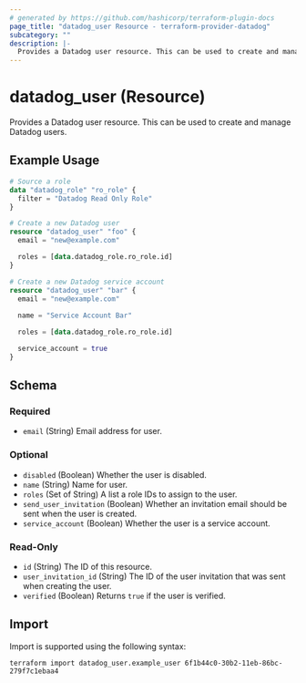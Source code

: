 ```yaml
---
# generated by https://github.com/hashicorp/terraform-plugin-docs
page_title: "datadog_user Resource - terraform-provider-datadog"
subcategory: ""
description: |-
  Provides a Datadog user resource. This can be used to create and manage Datadog users.
---
```


# datadog_user (Resource)

Provides a Datadog user resource. This can be used to create and manage Datadog users.

## Example Usage

```terraform
# Source a role
data "datadog_role" "ro_role" {
  filter = "Datadog Read Only Role"
}

# Create a new Datadog user
resource "datadog_user" "foo" {
  email = "new@example.com"

  roles = [data.datadog_role.ro_role.id]
}

# Create a new Datadog service account
resource "datadog_user" "bar" {
  email = "new@example.com"
  
  name = "Service Account Bar"

  roles = [data.datadog_role.ro_role.id]

  service_account = true
}
```

<!-- schema generated by tfplugindocs -->
## Schema

### Required

- `email` (String) Email address for user.

### Optional

- `disabled` (Boolean) Whether the user is disabled.
- `name` (String) Name for user.
- `roles` (Set of String) A list a role IDs to assign to the user.
- `send_user_invitation` (Boolean) Whether an invitation email should be sent when the user is created.
- `service_account` (Boolean) Whether the user is a service account.

### Read-Only

- `id` (String) The ID of this resource.
- `user_invitation_id` (String) The ID of the user invitation that was sent when creating the user.
- `verified` (Boolean) Returns `true` if the user is verified.

## Import

Import is supported using the following syntax:

```shell
terraform import datadog_user.example_user 6f1b44c0-30b2-11eb-86bc-279f7c1ebaa4
```

